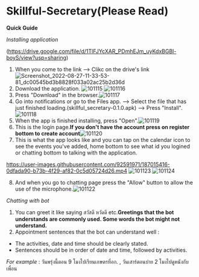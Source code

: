 # Skillful-Secretary(Please Read)
**Quick Guide**

_Installing application_

(https://drive.google.com/file/d/1TlFJYcXAR_PDmhEJm_uyKdxBGBl-boyS/view?usp=sharing)

1. When you come to the link --> Clikc on the drive's link ![Screenshot_2022-08-27-11-33-53-81_dc00545bd3b8828f033a02ac25b2d36d](https://user-images.githubusercontent.com/92591971/187014775-18d00730-9b33-4b43-98e0-e3c2859f351d.jpg)
2. Download the application. ![101115](https://user-images.githubusercontent.com/92591971/187014930-9320386a-8549-4039-8650-2b1b3b890f77.jpg)
![101116](https://user-images.githubusercontent.com/92591971/187014939-aaa16529-a99f-49d0-a66c-38435c5c6fed.jpg)
3. Press "Download" in the browser.![101117](https://user-images.githubusercontent.com/92591971/187014973-621cb908-bb93-4d16-8c58-23a7b64bafd9.jpg)
4. Go into notifications or go to the Files app. --> Select the file that has just finished loading.(skillful_secretary-0.1.0.apk) --> Press "Install".![101118](https://user-images.githubusercontent.com/92591971/187015015-cad166db-53e0-42d1-9a09-ffa98d35fb96.jpg)
5. When the app is finished installing, press "Open".![101119](https://user-images.githubusercontent.com/92591971/187015061-1d6a1147-6b62-45d8-a88c-9d46a8249b16.jpg)
6. This is the login page.**If you don't have the account press on register bottom to create account**![101120](https://user-images.githubusercontent.com/92591971/187015380-04b7729d-0280-4897-9167-a5e4f0b22e90.jpg)
7. This is what the app looks like and you can tap on the calendar icon to see the events you've added, home bottom to see what id you logined or chatting bottom to talking with the application. 

https://user-images.githubusercontent.com/92591971/187015416-0dfada90-b73b-4f29-af82-0c5d05724d26.mp4
![101123](https://user-images.githubusercontent.com/92591971/187015667-e33df507-b2f1-4c85-8048-5c4584fbf281.jpg)
![101124](https://user-images.githubusercontent.com/92591971/187015681-1abba936-4330-4dcc-856f-4ee958c8aa82.jpg)


8. And when you go to chatting page press the "Allow" button to allow the use of the microphone.![101122](https://user-images.githubusercontent.com/92591971/187015473-6f9bfd1b-0a3a-4f7f-a42e-4cd165f30a88.jpg)

_Chatting with bot_
1. You can greet it like saying สวัสดี หวัดดี etc.**Greetings that the bot understands are commonly used. Some words the bot might not understand.**
2. Appointment sentences that the bot can understand well :
- The activities, date and time should be clearly stated.
- Sentences should be in order of date and time, followed by activities.

_For example_ : วันพรุ่งนี้ตอน 9 โมงไปเรียนเกษตรที่อก. , วันเสาร์ตอนบ่าย 2 โมงไปดูหนังกับเพื่อน 
